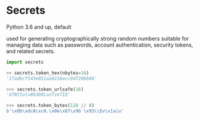 # Secrets

Python 3.6 and up, default

used for generating cryptographically strong random numbers suitable for managing data such as passwords, account authentication, security tokens, and related secrets.

```python
import secrets
```

```python
>> secrets.token_hex(nbytes=16)
'17adbcf543e851aa9216acc9d7206b96'

>>> secrets.token_urlsafe(16)
'X7NYIolv893DXLunTzeTIQ'

>>> secrets.token_bytes(128 // 8)
b'\x0b\xdcA\xc0.\x0e\x87\x9b`\x93\\Ev\x1a|u'
```

